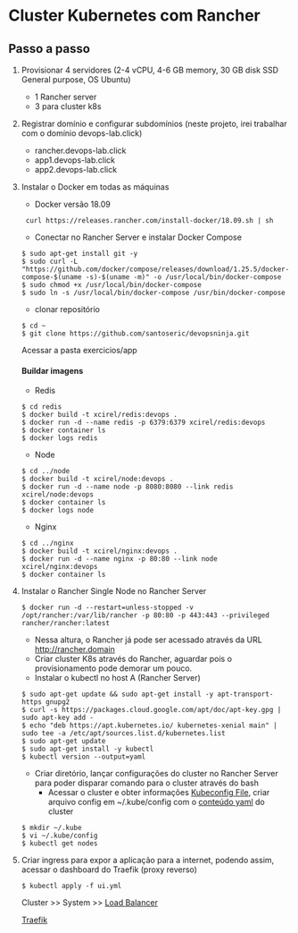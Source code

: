 # Cluster Kubernetes com Rancher

## Passo a passo

1. Provisionar 4 servidores (2-4 vCPU, 4-6 GB memory, 30 GB disk SSD General purpose, OS Ubuntu)
    - 1 Rancher server
    - 3 para cluster k8s

2. Registrar domínio e configurar subdomínios (neste projeto, irei trabalhar com o domínio devops-lab.click)
    - rancher.devops-lab.click
    - app1.devops-lab.click
    - app2.devops-lab.click

3. Instalar o Docker em todas as máquinas
    - Docker versão 18.09
    ```
     curl https://releases.rancher.com/install-docker/18.09.sh | sh    
    ```
    - Conectar no Rancher Server e instalar Docker Compose
    ```
    $ sudo apt-get install git -y
    $ sudo curl -L "https://github.com/docker/compose/releases/download/1.25.5/docker-compose-$(uname -s)-$(uname -m)" -o /usr/local/bin/docker-compose
    $ sudo chmod +x /usr/local/bin/docker-compose
    $ sudo ln -s /usr/local/bin/docker-compose /usr/bin/docker-compose
    ```
    - clonar repositório   
    ```
    $ cd ~
    $ git clone https://github.com/santoseric/devopsninja.git
    ```
    
    Acessar a pasta exercicios/app

    #### Buildar imagens
    - Redis
    ```
    $ cd redis
    $ docker build -t xcirel/redis:devops .
    $ docker run -d --name redis -p 6379:6379 xcirel/redis:devops
    $ docker container ls
    $ docker logs redis
    ```
    - Node
    ```
    $ cd ../node
    $ docker build -t xcirel/node:devops .
    $ docker run -d --name node -p 8080:8080 --link redis xcirel/node:devops
    $ docker container ls
    $ docker logs node
    ```
    - Nginx
    ```
    $ cd ../nginx
    $ docker build -t xcirel/nginx:devops .
    $ docker run -d --name nginx -p 80:80 --link node xcirel/nginx:devops
    $ docker container ls
    ```

4. Instalar o Rancher Single Node no Rancher Server
     
    ```
    $ docker run -d --restart=unless-stopped -v /opt/rancher:/var/lib/rancher -p 80:80 -p 443:443 --privileged rancher/rancher:latest
    ```
    - Nessa altura, o Rancher já pode ser acessado através da URL http://rancher.domain
    - Criar cluster K8s através do Rancher, aguardar pois o provisionamento pode demorar um pouco.
    - Instalar o kubectl no host A (Rancher Server)
    ```
    $ sudo apt-get update && sudo apt-get install -y apt-transport-https gnupg2
    $ curl -s https://packages.cloud.google.com/apt/doc/apt-key.gpg | sudo apt-key add -
    $ echo "deb https://apt.kubernetes.io/ kubernetes-xenial main" | sudo tee -a /etc/apt/sources.list.d/kubernetes.list
    $ sudo apt-get update
    $ sudo apt-get install -y kubectl
    $ kubectl version --output=yaml
    ```
    - Criar diretório, lançar configurações do cluster no Rancher Server para poder disparar comando para o cluster através do bash
        - Acessar o cluster e obter informações [Kubeconfig File](screenshots/kubeconfig-file-button.png), criar arquivo config em ~/.kube/config com o [conteúdo yaml](screenshots/kubeconfig-file-yaml.png) do cluster
    ```
    $ mkdir ~/.kube
    $ vi ~/.kube/config
    $ kubectl get nodes    
    ```    
5. Criar ingress para expor a aplicação para a internet, podendo assim, acessar o dashboard do Traefik (proxy reverso)
    ```
    $ kubectl apply -f ui.yml
    ```
    Cluster >> System >> [Load Balancer](screenshots/dashboard-traefik.png) 

    [Traefik](screenshots/dashboard-traefik-2.png)

